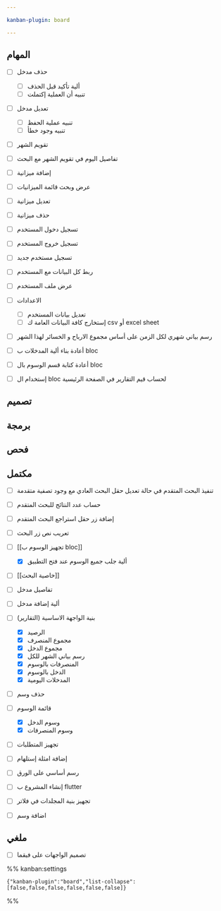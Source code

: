 ```yaml
---

kanban-plugin: board

---
```


## المهام

- [ ] حذف مدخل
	- [ ] ألية تأكيد قبل الحذف
	- [ ] تنبيه أن العملية إكتملت
- [ ] تعديل مدخل
	- [ ] تنبيه عملية الحفظ
	- [ ] تنبيه وجود خطأ
- [ ] تقويم الشهر
- [ ] تفاصيل اليوم في تقويم الشهر مع البحث
- [ ] إضافة ميزانية
- [ ] عرض وبحث قائمة الميزانيات
- [ ] تعديل ميزانية
- [ ] حذف ميزانية
- [ ] تسجيل دخول المستخدم
- [ ] تسجيل خروج المستخدم
- [ ] تسجيل مستخدم جديد
- [ ] ربط كل البيانات مع المستخدم
- [ ] عرض ملف المستخدم
- [ ] الاعدادات
	- [ ] تعديل بيانات المستخدم
	- [ ] إستخارج كافة البيانات العامة ك csv أو excel sheet
- [ ] رسم بياني شهري لكل الزمن على أساس مجموع الارباح و الخسائر لهذا الشهر
- [ ] أعادة بناء ألية المدخلات ب bloc
- [ ] أعادة كتابة قسم الوسوم بال bloc
- [ ] إستخدام ال bloc لحساب قيم التقارير في الصفحة الرئيسية


## تصميم



## برمجة



## فحص



## مكتمل

- [ ] تنفيذ البحث المتقدم في حالة تعديل حقل البحث العادي مع وجود تصفية متقدمة
- [ ] حساب عدد النتائج للبحث المتقدم
- [ ] إضافة زر حقل استراجع البحث المتقدم
- [ ] تعريب نص زر البحث
- [ ] [[تجهيز الوسوم ب bloc]]
	- [x] ألية جلب جميع الوسوم عند فتح التطبيق
- [ ] [[خاصية البحث]]
- [ ] تفاصيل مدخل
- [ ] ألية إضافة مدخل
- [ ] بنية الواجهة الاساسية (التقارير)
	- [x] الرصيد
	- [x] مجموع المنصرف
	- [x] مجموع الدخل
	- [x] رسم بياني الشهر للكل
	- [x] المنصرفات بالوسوم
	- [x] الدخل بالوسوم
	- [x] المدخلات اليومية
- [ ] حذف وسم
- [ ] قائمة الوسوم
	- [x] وسوم الدخل
	- [x] وسوم المنصرفات
- [ ] تجهيز المتطلبات
- [ ] إضافة امثلة إستلهام
- [ ] رسم أساسي على الورق
- [ ] إنشاء المشروع ب flutter
- [ ] تجهيز بنية المجلدات في فلاتر
- [ ] اضافة وسم


## ملغي

- [ ] تصميم الواجهات على فيقما




%% kanban:settings
```
{"kanban-plugin":"board","list-collapse":[false,false,false,false,false,false]}
```
%%